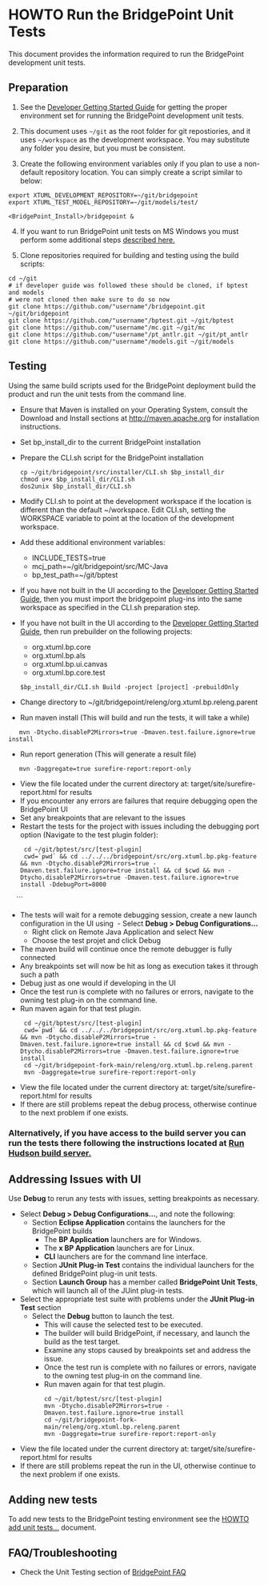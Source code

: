 # HOWTO Run the BridgePoint Unit Tests
This document provides the information required to run the BridgePoint development unit tests.  

Preparation 
-----------
1) See the [Developer Getting Started Guide](https://github.com/xtuml/bridgepoint/blob/master/doc-bridgepoint/process/Developer%20Getting%20Started%20Guide.md) for getting the proper environment set for running the BridgePoint development unit tests.  

2) This document uses ```~/git``` as the root folder for git repostiories, and it uses ```~/workspace``` as the development workspace. You may substitute any folder you desire, but you must be consistent.

3) Create the following environment variables only if you plan to use a non-default repository location.  You can simply create a script similar to below:

```
export XTUML_DEVELOPMENT_REPOSITORY=~/git/bridgepoint
export XTUML_TEST_MODEL_REPOSITORY=~/git/models/test/

<BridgePoint_Install>/bridgepoint &
```

4) If you want to run BridgePoint unit tests on MS Windows you must perform some additional steps [described here.](https://github.com/xtuml/bridgepoint/blob/master/doc-bridgepoint/process/FAQ.md#windowstesting) 

5) Clone repositories required for building and testing using the build scripts:

```
cd ~/git
# if developer guide was followed these should be cloned, if bptest and models
# were not cloned then make sure to do so now
git clone https://github.com/"username"/bridgepoint.git ~/git/bridgepoint
git clone https://github.com/"username"/bptest.git ~/git/bptest
git clone https://github.com/"username"/mc.git ~/git/mc
git clone https://github.com/"username"/pt_antlr.git ~/git/pt_antlr
git clone https://github.com/"username"/models.git ~/git/models
```  

Testing  
-------  
Using the same build scripts used for the BridgePoint deployment build the product and run the unit tests from the command line.  
- Ensure that Maven is installed on your Operating System, consult the Download and Install sections at http://maven.apache.org for installation instructions.  
- Set bp_install_dir to the current BridgePoint installation    
- Prepare the CLI.sh script for the BridgePoint installation    
    ```
    cp ~/git/bridgepoint/src/installer/CLI.sh $bp_install_dir
    chmod u+x $bp_install_dir/CLI.sh
    dos2unix $bp_install_dir/CLI.sh
    ```
- Modify CLI.sh to point at the development workspace if the location is different than the default ~/workspace.  Edit CLI.sh, setting the WORKSPACE variable to point at the location of the development workspace.
- Add these additional environment variables:  
    * INCLUDE_TESTS=true  
    * mcj_path=~/git/bridgepoint/src/MC-Java  
    * bp_test_path=~/git/bptest    
- If you have not built in the UI according to the [Developer Getting Started Guide](https://github.com/xtuml/bridgepoint/blob/master/doc-bridgepoint/process/Developer%20Getting%20Started%20Guide.md), then you must import the bridgepoint plug-ins into the same workspace as specified in the CLI.sh preparation step.  
- If you have not built in the UI according to the [Developer Getting Started Guide](https://github.com/xtuml/bridgepoint/blob/master/doc-bridgepoint/process/Developer%20Getting%20Started%20Guide.md), then run prebuilder on the following projects:  
	* org.xtuml.bp.core  
	* org.xtuml.bp.als  
	* org.xtuml.bp.ui.canvas  
	* org.xtuml.bp.core.test  
	
    ```
    $bp_install_dir/CLI.sh Build -project [project] -prebuildOnly  
    ```
- Change directory to ~/git/bridgepoint/releng/org.xtuml.bp.releng.parent  
- Run maven install (This will build and run the tests, it will take a while)  
```
   mvn -Dtycho.disableP2Mirrors=true -Dmaven.test.failure.ignore=true install
```
- Run report generation (This will generate a result file)  
```
   mvn -Daggregate=true surefire-report:report-only
```
- View the file located under the current directory at: target/site/surefire-report.html for results  
- If you encounter any errors are failures that require debugging open the BridgePoint UI  
- Set any breakpoints that are relevant to the issues  
- Restart the tests for the project with issues including the debugging port option (Navigate to the test plugin folder):  
     ```
      cd ~/git/bptest/src/[test-plugin]
      cwd=`pwd` && cd ../../../bridgepoint/src/org.xtuml.bp.pkg-feature && mvn -Dtycho.disableP2Mirrors=true -Dmaven.test.failure.ignore=true install && cd $cwd && mvn -Dtycho.disableP2Mirrors=true -Dmaven.test.failure.ignore=true install -DdebugPort=8000
     ```
- The tests will wait for a remote debugging session, create a new launch configuration in the UI using
  - Select **Debug > Debug Configurations...**  
  - Right click on Remote Java Application and select New
  - Choose the test projet and click Debug
- The maven build will continue once the remote debugger is fully connected
- Any breakpoints set will now be hit as long as execution takes it through such a path
- Debug just as one would if developing in the UI
- Once the test run is complete with no failures or errors, navigate to the owning test plug-in on the command line.  
- Run maven again for that test plugin.  
     ```
      cd ~/git/bptest/src/[test-plugin]
      cwd=`pwd` && cd ../../../bridgepoint/src/org.xtuml.bp.pkg-feature && mvn -Dtycho.disableP2Mirrors=true -Dmaven.test.failure.ignore=true install && cd $cwd && mvn -Dtycho.disableP2Mirrors=true -Dmaven.test.failure.ignore=true install
      cd ~/git/bridgepoint-fork-main/releng/org.xtuml.bp.releng.parent
      mvn -Daggregate=true surefire-report:report-only
     ```
- View the file located under the current directory at: target/site/surefire-report.html for results  
- If there are still problems repeat the debug process, otherwise continue to the next problem if one exists.  

### Alternatively, if you have access to the build server you can run the tests there following the instructions located at [Run Hudson build server.](https://docs.google.com/document/d/1B5sri4AyGV6lwe_BpIAsRPeX4eXPZTObCdEme53ZVVw/edit)

Addressing Issues with UI
-------------------------
Use **Debug** to rerun any tests with issues, setting breakpoints as necessary.
- Select **Debug > Debug Configurations...**, and note the following:
  - Section **Eclipse Application** contains the launchers for the BridgePoint builds
    - The **BP Application** launchers are for Windows.
    - The **x BP Application** launchers are for Linux.
    - **CLI** launchers are for the command line interface.
  - Section **JUnit Plug-in Test** contains the individual launchers for the defined BridgePoint plug-in unit tests.
  - Section **Launch Group** has a member called **BridgePoint Unit Tests**, which will launch all of the JUint plug-in tests.
- Select the appropriate test suite with problems under the **JUnit Plug-in Test** section
  - Select the **Debug** button to launch the test.
    - This will cause the selected test to be executed.
    - The builder will build BridgePoint, if necessary, and launch the build as the test target.  
    - Examine any stops caused by breakpoints set and address the issue.  
    - Once the test run is complete with no failures or errors, navigate to the owning test plug-in on the command line.  
    - Run maven again for that test plugin.  
      ```
      cd ~/git/bptest/src/[test-plugin]
      mvn -Dtycho.disableP2Mirrors=true -Dmaven.test.failure.ignore=true install
      cd ~/git/bridgepoint-fork-main/releng/org.xtuml.bp.releng.parent
      mvn -Daggregate=true surefire-report:report-only
      ```
- View the file located under the current directory at: target/site/surefire-report.html for results  
- If there are still problems repeat the run in the UI, otherwise continue to the next problem if one exists.  

Adding new tests  
----------------  
To add new tests to the BridgePoint testing environment see the [HOWTO add unit tests...](https://github.com/xtuml/bridgepoint/blob/master/doc-bridgepoint/process/HOWTO-add-unit-tests-to-testing-environment.md) document.  

FAQ/Troubleshooting
---------------
- Check the Unit Testing section of [BridgePoint FAQ](https://github.com/xtuml/bridgepoint/blob/master/doc-bridgepoint/process/FAQ.md#unittesting) 
